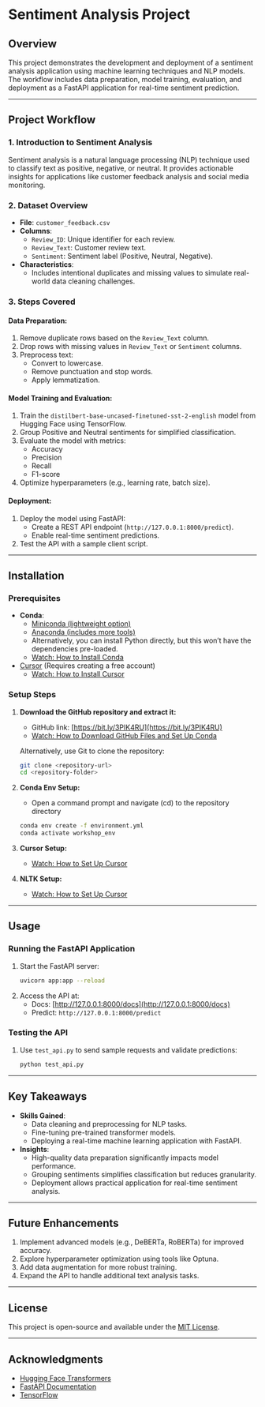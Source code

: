 # Sentiment Analysis Project

## Overview
This project demonstrates the development and deployment of a sentiment analysis application using machine learning techniques and NLP models. The workflow includes data preparation, model training, evaluation, and deployment as a FastAPI application for real-time sentiment prediction.

---

## Project Workflow

### 1. **Introduction to Sentiment Analysis**
Sentiment analysis is a natural language processing (NLP) technique used to classify text as positive, negative, or neutral. It provides actionable insights for applications like customer feedback analysis and social media monitoring.

### 2. **Dataset Overview**
- **File**: `customer_feedback.csv`
- **Columns**:
  - `Review_ID`: Unique identifier for each review.
  - `Review_Text`: Customer review text.
  - `Sentiment`: Sentiment label (Positive, Neutral, Negative).
- **Characteristics**:
  - Includes intentional duplicates and missing values to simulate real-world data cleaning challenges.

### 3. **Steps Covered**
#### Data Preparation:
1. Remove duplicate rows based on the `Review_Text` column.
2. Drop rows with missing values in `Review_Text` or `Sentiment` columns.
3. Preprocess text:
   - Convert to lowercase.
   - Remove punctuation and stop words.
   - Apply lemmatization.

#### Model Training and Evaluation:
1. Train the `distilbert-base-uncased-finetuned-sst-2-english` model from Hugging Face using TensorFlow.
2. Group Positive and Neutral sentiments for simplified classification.
3. Evaluate the model with metrics:
   - Accuracy
   - Precision
   - Recall
   - F1-score
4. Optimize hyperparameters (e.g., learning rate, batch size).

#### Deployment:
1. Deploy the model using FastAPI:
   - Create a REST API endpoint (`http://127.0.0.1:8000/predict`).
   - Enable real-time sentiment predictions.
2. Test the API with a sample client script.

---

## Installation

### Prerequisites
- **Conda**:
  - [Miniconda (lightweight option)](https://www.anaconda.com/download)
  - [Anaconda (includes more tools)](https://www.anaconda.com/download)
  - Alternatively, you can install Python directly, but this won’t have the dependencies pre-loaded.  
  - [Watch: How to Install Conda](https://www.youtube.com/watch?v=wwKAFw2Dwz0)
- [Cursor](https://www.cursor.com/) (Requires creating a free account)  
  - [Watch: How to Install Cursor](https://www.youtube.com/watch?v=L_A2P1KJYpw)

### Setup Steps
1. **Download the GitHub repository and extract it:**
   - GitHub link: [https://bit.ly/3PIK4RU](https://bit.ly/3PIK4RU)  
   - [Watch: How to Download GitHub Files and Set Up Conda](https://www.youtube.com/watch?v=Fv_tDvJuJpk)

   Alternatively, use Git to clone the repository:
   ```bash
   git clone <repository-url>
   cd <repository-folder>
   ```
2. **Conda Env Setup:**
   - Open a command prompt and navigate (cd) to the repository directory
   ```bash
   conda env create -f environment.yml
   conda activate workshop_env
   ```
3. **Cursor Setup:**
   - [Watch: How to Set Up Cursor](https://www.youtube.com/watch?v=kSbIeTXuuiY)

4. **NLTK Setup:**
   - [Watch: How to Set Up Cursor](https://youtu.be/nCT8aYJjHQY) 
---

## Usage

### Running the FastAPI Application
1. Start the FastAPI server:
   ```bash
   uvicorn app:app --reload
   ```
2. Access the API at:
   - Docs: [http://127.0.0.1:8000/docs](http://127.0.0.1:8000/docs)
   - Predict: `http://127.0.0.1:8000/predict`

### Testing the API
1. Use `test_api.py` to send sample requests and validate predictions:
   ```bash
   python test_api.py
   ```

---

## Key Takeaways
- **Skills Gained**:
  - Data cleaning and preprocessing for NLP tasks.
  - Fine-tuning pre-trained transformer models.
  - Deploying a real-time machine learning application with FastAPI.
- **Insights**:
  - High-quality data preparation significantly impacts model performance.
  - Grouping sentiments simplifies classification but reduces granularity.
  - Deployment allows practical application for real-time sentiment analysis.

---

## Future Enhancements
1. Implement advanced models (e.g., DeBERTa, RoBERTa) for improved accuracy.
2. Explore hyperparameter optimization using tools like Optuna.
3. Add data augmentation for more robust training.
4. Expand the API to handle additional text analysis tasks.

---

## License
This project is open-source and available under the [MIT License](LICENSE).

---

## Acknowledgments
- [Hugging Face Transformers](https://huggingface.co/transformers/)
- [FastAPI Documentation](https://fastapi.tiangolo.com/)
- [TensorFlow](https://www.tensorflow.org/)
